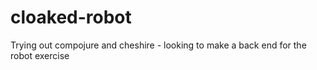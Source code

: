 cloaked-robot
=============

Trying out compojure and cheshire - looking to make a back end for the robot exercise